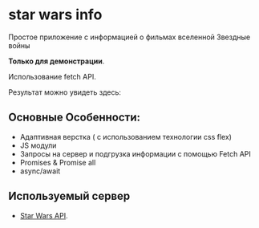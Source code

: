 # star wars info 
Простое приложение с информацией о фильмах вселенной Звездные войны

**Только для демонстрации**.  

Использование fetch API. 

Результат можно увидеть здесь:


## Основные Особенности:
- Адаптивная верстка ( с использованием технологии css flex)
- JS модули
- Запросы на сервер и подгрузка информации с помощью Fetch API
- Promises & Promise all
- async/await

## Используемый сервер
- [Star Wars API](https://swapi.dev).